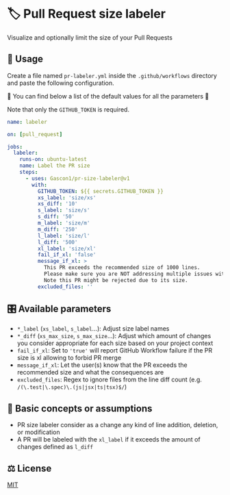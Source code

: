 # 🏷 Pull Request size labeler

Visualize and optionally limit the size of your Pull Requests

## 🚀 Usage

Create a file named `pr-labeler.yml` inside the `.github/workflows` directory and paste the following configuration.

🔻 You can find below a list of the default values for all the parameters 🔻

Note that only the `GITHUB_TOKEN` is required.

```yml
name: labeler

on: [pull_request]

jobs:
  labeler:
    runs-on: ubuntu-latest
    name: Label the PR size
    steps:
      - uses: Gascon1/pr-size-labeler@v1
        with:
          GITHUB_TOKEN: ${{ secrets.GITHUB_TOKEN }}
          xs_label: 'size/xs'
          xs_diff: '10'
          s_label: 'size/s'
          s_diff: '50'
          m_label: 'size/m'
          m_diff: '250'
          l_label: 'size/l'
          l_diff: '500'
          xl_label: 'size/xl'
          fail_if_xl: 'false'
          message_if_xl: >
            This PR exceeds the recommended size of 1000 lines.
            Please make sure you are NOT addressing multiple issues with one PR.
            Note this PR might be rejected due to its size.
          excluded_files: ''
```

## 🎛️ Available parameters

- `*_label` (`xs_label`, `s_label`…): Adjust size label names
- `*_diff` (`xs_max_size`, `s_max_size`…): Adjust which amount of changes you consider appropriate for each size based on your project context
- `fail_if_xl`: Set to `'true'` will report GitHub Workflow failure if the PR size is xl allowing to forbid PR merge
- `message_if_xl`: Let the user(s) know that the PR exceeds the recommended size and what the consequences are
- `excluded_files`: Regex to ignore files from the line diff count (e.g. `/(\.test|\.spec)\.(js|jsx|ts|tsx)$/`)

## 🤔 Basic concepts or assumptions

- PR size labeler consider as a change any kind of line addition, deletion, or modification
- A PR will be labeled with the `xl_label` if it exceeds the amount of changes defined as `l_diff`

## ⚖️ License

[MIT](LICENSE)
